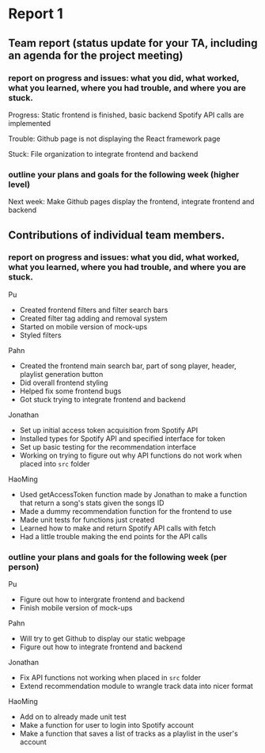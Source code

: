# Report 1

## Team report (status update for your TA, including an agenda for the project meeting)

### report on progress and issues: what you did, what worked, what you learned, where you had trouble, and where you are stuck.

Progress: Static frontend is finished, basic backend Spotify API calls are implemented

Trouble: Github page is not displaying the React framework page

Stuck: File organization to integrate frontend and backend

### outline your plans and goals for the following week (higher level)

Next week: Make Github pages display the frontend, integrate frontend and backend

## Contributions of individual team members.

### report on progress and issues: what you did, what worked, what you learned, where you had trouble, and where you are stuck.

Pu
 * Created frontend filters and filter search bars
 * Created filter tag adding and removal system
 * Started on mobile version of mock-ups
 * Styled filters

Pahn
 * Created the frontend main search bar, part of song player, header, playlist generation button
 * Did overall frontend styling
 * Helped fix some frontend bugs
 * Got stuck trying to integrate frontend and backend

Jonathan
 * Set up initial access token acquisition from Spotify API
 * Installed types for Spotify API and specified interface for token
 * Set up basic testing for the recommendation interface
 * Working on trying to figure out why API functions do not work when placed into `src` folder

HaoMing
 * Used getAccessToken function made by Jonathan to make a function that return a song's stats given the songs ID
 * Made a dummy recommendation function for the frontend to use
 * Made unit tests for functions just created
 * Learned how to make and return Spotify API calls with fetch
 * Had a little trouble making the end points for the API calls

### outline your plans and goals for the following week (per person)

Pu 
 * Figure out how to intergrate frontend and backend
 * Finish mobile version of mock-ups 

Pahn
 * Will try to get Github to display our static webpage
 * Figure out how to integrate frontend and backend

Jonathan
 * Fix API functions not working when placed in `src` folder
 * Extend recommendation module to wrangle track data into nicer format

HaoMing
 * Add on to already made unit test
 * Make a function for user to login into Spotify account
 * Make a function that saves a list of tracks as a playlist in the user's account
